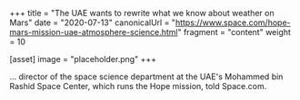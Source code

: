 +++
title = "The UAE wants to rewrite what we know about weather on Mars"
date = "2020-07-13"
canonicalUrl = "https://www.space.com/hope-mars-mission-uae-atmosphere-science.html"
fragment = "content"
weight = 10

[asset]
    image = "placeholder.png"
+++

... director of the space science department at the UAE's Mohammed bin 
Rashid Space Center, which runs the Hope mission, told Space.com.

